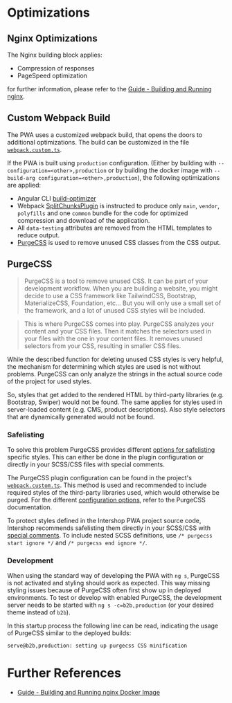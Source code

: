<!--
kb_guide
kb_pwa
kb_everyone
kb_sync_latest_only
-->

# Optimizations

## Nginx Optimizations

The Nginx building block applies:

- Compression of responses
- PageSpeed optimization

for further information, please refer to the [Guide - Building and Running nginx][nginx-startup].

## Custom Webpack Build

The PWA uses a customized webpack build, that opens the doors to additional optimizations.
The build can be customized in the file [`webpack.custom.ts`](../../templates/webpack/webpack.custom.ts).

If the PWA is built using `production` configuration. (Either by building with `--configuration=<other>,production` or by building the docker image with `--build-arg configuration=<other>,production`), the following optimizations are applied:

- Angular CLI [build-optimizer](https://github.com/angular/angular-cli/tree/master/packages/angular_devkit/build_optimizer#angular-build-optimizer)
- Webpack [SplitChunksPlugin](https://webpack.js.org/plugins/split-chunks-plugin/) is instructed to produce only `main`, `vendor`, `polyfills` and one `common` bundle for the code for optimized compression and download of the application.
- All `data-testing` attributes are removed from the HTML templates to reduce output.
- [PurgeCSS](https://purgecss.com) is used to remove unused CSS classes from the CSS output.

## PurgeCSS

> PurgeCSS is a tool to remove unused CSS. It can be part of your development workflow. When you are building a website, you might decide to use a CSS framework like TailwindCSS, Bootstrap, MaterializeCSS, Foundation, etc... But you will only use a small set of the framework, and a lot of unused CSS styles will be included.

> This is where PurgeCSS comes into play. PurgeCSS analyzes your content and your CSS files. Then it matches the selectors used in your files with the one in your content files. It removes unused selectors from your CSS, resulting in smaller CSS files.

While the described function for deleting unused CSS styles is very helpful, the mechanism for determining which styles are used is not without problems.
PurgeCSS can only analyze the strings in the actual source code of the project for used styles.

So, styles that get added to the rendered HTML by third-party libraries (e.g. Bootstrap, Swiper) would not be found.
The same applies for styles used in server-loaded content (e.g. CMS, product descriptions).
Also style selectors that are dynamically generated would not be found.

### Safelisting

To solve this problem PurgeCSS provides different [options for safelisting](https://purgecss.com/safelisting.html) specific styles.
This can either be done in the plugin configuration or directly in your SCSS/CSS files with special comments.

The PurgeCSS plugin configuration can be found in the project's [`webpack.custom.ts`](https://github.com/intershop/intershop-pwa/blob/3.1.0/templates/webpack/webpack.custom.ts#L231-L246).
This method is used and recommended to include required styles of the third-party libraries used, which would otherwise be purged.
For the different [configuration options](https://purgecss.com/configuration.html), refer to the PurgeCSS documentation.

To protect styles defined in the Intershop PWA project source code, Intershop recommends safelisting them directly in your SCSS/CSS with [special comments](https://purgecss.com/safelisting.html#in-the-css-directly).
To include nested SCSS definitions, use `/* purgecss start ignore */` and `/* purgecss end ignore */`.

### Development

When using the standard way of developing the PWA with `ng s`, PurgeCSS is not activated and styling should work as expected.
This way missing styling issues because of PurgeCSS often first show up in deployed environments.
To test or develop with enabled PurgeCSS, the development server needs to be started with `ng s -c=b2b,production` (or your desired theme instead of `b2b`).

In this startup process the following line can be read, indicating the usage of PurgeCSS similar to the deployed builds:

```
serve@b2b,production: setting up purgecss CSS minification
```

# Further References

- [Guide - Building and Running nginx Docker Image][nginx-startup]

[nginx-startup]: ./nginx-startup.md
